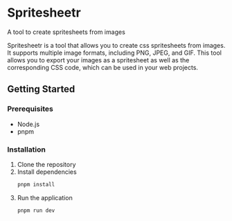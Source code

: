 # Spritesheetr

A tool to create spritesheets from images

Spritesheetr is a tool that allows you to create css spritesheets from images. It supports multiple image formats, including PNG, JPEG, and GIF. This tool allows you to export your images as a spritesheet as well as the corresponding CSS code, which can be used in your web projects.

## Getting Started

### Prerequisites

- Node.js
- pnpm

### Installation

1. Clone the repository
2. Install dependencies
   ```sh
   pnpm install
   ```
3. Run the application
   ```sh
   pnpm run dev
   ```